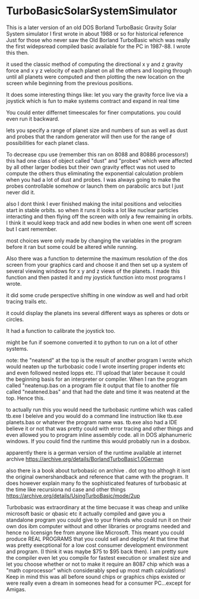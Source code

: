 # TurboBasicSolarSystemSimulator

This is a later version of an old DOS Borland TurboBasic Gravity Solar System simulator I first wrote in about 1988 or so for historical reference Just for those who never saw the Old Borland TurboBasic which was really the first widepsread compiled basic available for the PC in 1987-88. I wrote this then. 

it used the classic method of computing the directional x y and z gravity force and x y z velocity of each planet on all the others and looping through until all planets were computed and then plotting the new location on the screen while beginning from the previous positions.

It does some interesting things like:
let you vary the gravity force live via a joystick which is fun to make systems contract and expand in real time

You could enter differnet timeescales for finer computations. you could even run it backward.

lets you specify a range of planet size and numbers of sun as well as dust and probes that the random generator will then use for the range of possibilities for each planet class. 

To decrease cpu use (remember this ran on 8088 and 80886 processors!) this had one class of object called "dust" and "probes" which were affected by all other larger bodies but their own gravity effect was not used to compute the others thus eliminating the exponential calculation problem when you had a lot of dust and probes. I was always going to make the probes controllable somehow or launch them on parabolic arcs but I just never did it.

also I dont think I ever finished making the inital positions and velocities start in stable orbits.
so when it runs it looks a lot like nuclear particles interacting and then flying off the screen with only a few remaining in orbits. I think it would keep track and add new bodies in when one went off screen but I cant remember.

most choices were only made by changing the variables in the program before it ran but some could be altered while running.

Also there was a function to determine the maximum resolution of the dos screen from your graphics card and choose it and then set up a system of several viewing windows for x y and z views of the planets. I made this function and then pasted it and my joystick function into most programs I wrote.

it did some crude perspective shifting in one window as well and had orbit tracing trails etc. 

it could display the planets ins several different ways as spheres or dots or circles. 

It had a function to calibrate the joystick too. 

might be fun if soemone converted it to python to run on a lot of other systems.

note: the "neatend" at the top is the result of another program I wrote which would neaten up the turbobasic code I wrote inserting proper indents etc and even followed nested lopps etc. I'll upload that later because it could the beginning basis for an interpreter or compiler. When I ran the program called "neatenup.bas on a program file it output that file to another file called "neatened.bas" and that had the date and time it was neatend at the top. Hence this.

to actually run this you would need the turbobasic runtime which was called tb.exe I beleive and you would do a command line instruction like  tb.exe planets.bas or whatever the program name was. tb.exe also had a IDE believe it or not that was pretty could with error tracing and other things and even allowed you to program inline assembly code. all in DOS alphanumeric windows. If you could find the runtime this would probably run in a dosbox.

apparently there is a german version of the runtime available at internet archive https://archive.org/details/BorlandTurboBasic1.0German

also there is a book about turbobasic on archive . dot org too althogh it isnt the original ownershandback and reference that came with the program. It does however explain many fo the sophisticated features of turbobasic at the time like recursiona nd case and other things https://archive.org/details/UsingTurboBasic/mode/2up

Turbobasic was extraordinary at the time becuase it was cheap and unlike microsoft basic or qbasic etc it actually compiled and gave you a standalone program you could give to your friends who could run it on their own dos ibm computer without and other libraries or programs needed and hence no licensign fee from anyone like Microsoft. This meant you could produce REAL PROGRAMS that you could sell and deploy! At that time that was pretty execptional for a low cost consumer development environment and program. (I think it was maybe $75 to $95 back then). I am pretty sure the compiler even let you compile for fastest execution or smallest size and let you choose whether or not to make it require an 8087 chip which was a "math coprocessor" which considerably sped up most math calculations! Keep in mind this was all before sound chips or graphics chips existed or were really even a dream in someones head for a consumer PC...except for Amigas.
